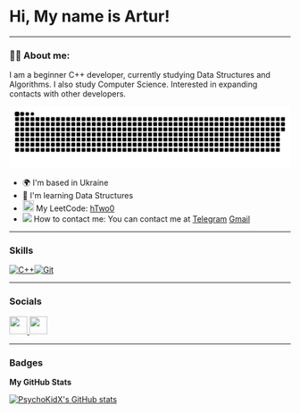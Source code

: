 # Hi, My name is Artur!

---

### :man_technologist: About me:

I am a beginner C++ developer, currently studying Data Structures and Algorithms. I also study Computer Science. Interested in expanding contacts with other developers.

<p align="center">
 <img width="600" src="assets/github-snake.svg" alt="snake"/>
</p>

* 🌍  I'm based in Ukraine
* 🧠  I'm learning Data Structures
* <img src="https://media2.giphy.com/media/xTk9ZOk8WmSKQpFg1W/giphy.gif" height="20" width="20px"> My LeetCode: [hTwo0](https://leetcode.com/hTwo0/)
*  <img src="https://media.giphy.com/media/WUlplcMpOCEmTGBtBW/giphy.gif" width="30px"> How to contact me: You can contact me at [Telegram](https://t.me/woshetitelniy)  [Gmail](mailto:vags2154@gmail.com)
  
---

### Skills

<p align="left">
<a href="https://docs.microsoft.com/en-us/cpp/?view=msvc-170" target="_blank" rel="noreferrer"><img src="https://raw.githubusercontent.com/danielcranney/readme-generator/main/public/icons/skills/cplusplus-colored.svg" width="36" height="36" alt="C++" /></a><a href="https://git-scm.com/" target="_blank" rel="noreferrer"><img src="https://raw.githubusercontent.com/danielcranney/readme-generator/main/public/icons/skills/git-colored.svg" width="36" height="36" alt="Git" /></a>
</p>

---

### Socials

<p align="left"> <a href="https://www.github.com/PsychoKidX" target="_blank" rel="noreferrer"> <picture> <source media="(prefers-color-scheme: dark)" srcset="https://raw.githubusercontent.com/danielcranney/readme-generator/main/public/icons/socials/github-dark.svg" /> <source media="(prefers-color-scheme: light)" srcset="https://raw.githubusercontent.com/danielcranney/readme-generator/main/public/icons/socials/github.svg" /> <img src="https://raw.githubusercontent.com/danielcranney/readme-generator/main/public/icons/socials/github.svg" width="32" height="32" /> </picture> </a> <a href="https://www.linkedin.com/in/artur-romanchenko-82863b2a0/" target="_blank" rel="noreferrer"> <picture> <source media="(prefers-color-scheme: dark)" srcset="https://raw.githubusercontent.com/danielcranney/readme-generator/main/public/icons/socials/linkedin-dark.svg" /> <source media="(prefers-color-scheme: light)" srcset="https://raw.githubusercontent.com/danielcranney/readme-generator/main/public/icons/socials/linkedin.svg" /> <img src="https://raw.githubusercontent.com/danielcranney/readme-generator/main/public/icons/socials/linkedin.svg" width="32" height="32" /> </picture> </a></p>

---

### Badges

<b>My GitHub Stats</b>

<a href="http://www.github.com/PsychoKidX"><img src="https://github-readme-stats.vercel.app/api?username=PsychoKidX&show_icons=true&hide=&count_private=true&title_color=a855f7&text_color=ffffff&icon_color=a855f7&bg_color=000000&hide_border=true&show_icons=true" alt="PsychoKidX's GitHub stats" /></a>
